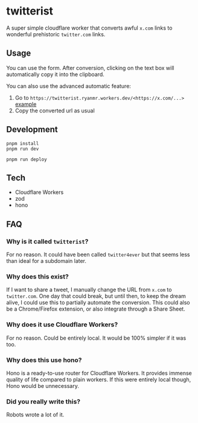 # twitterist

A super simple cloudflare worker that converts awful `x.com` links to wonderful prehistoric `twitter.com` links.

## Usage

You can use the form. After conversion, clicking on the text box will automatically copy it into the clipboard.

You can also use the advanced automatic feature:

1. Go to `https://twitterist.ryanmr.workers.dev/<https://x.com/...>`
    [example](https://twitterist.ryanmr.workers.dev/https://x.com/ryanmr/status/1874334743824679005)
2. Copy the converted url as usual

## Development

```
pnpm install
pnpm run dev
```

```
pnpm run deploy
```

## Tech

- Cloudflare Workers
- zod
- hono

## FAQ

### Why is it called `twitterist`?

For no reason. It could have been called `twitter4ever` but that seems less than ideal for a subdomain later.

### Why does this exist?

If I want to share a tweet, I manually change the URL from `x.com` to `twitter.com`. One day that could break, but until then, to keep the dream alive, I could use this to partially automate the conversion. This could also be a Chrome/Firefox extension, or also integrate through a Share Sheet.

### Why does it use Cloudflare Workers?

For no reason. Could be entirely local. It would be 100% simpler if it was too.

### Why does this use hono?

Hono is a ready-to-use router for Cloudflare Workers. It provides immense quality of life compared to plain workers. If this were entirely local though, Hono would be unnecessary. 

### Did you really write this?

Robots wrote a lot of it.
